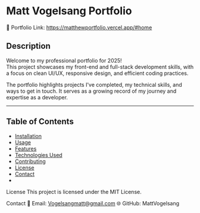 # Matt Vogelsang Portfolio

🔗 Portfolio Link: https://matthewportfolio.vercel.app/#home

## Description
Welcome to my professional portfolio for 2025!  
This project showcases my front-end and full-stack development skills, with a focus on clean UI/UX, responsive design, and efficient coding practices.

The portfolio highlights projects I've completed, my technical skills, and ways to get in touch. It serves as a growing record of my journey and expertise as a developer.

---

## Table of Contents
- [Installation](#installation)
- [Usage](#usage)
- [Features](#features)
- [Technologies Used](#technologies-used)
- [Contributing](#contributing)
- [License](#license)
- [Contact](#contact)
- 
License
This project is licensed under the MIT License.

Contact
📧 Email: Vogelsangmatt@gmail.com
🌐 GitHub: MattVogelsang

